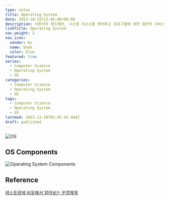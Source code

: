 ```yaml
---
type: notes
title: Operating System
date: 2023-10-15T12:46:00+09:00
description: 사용자의 하드웨어, 시스템 리소스를 제어하고 프로그램에 대한 일반적 서비스를 지원하는 시스템 소프트웨어
linkTitle: Operating System
nav_weight: 2
nav_icon:
  vendor: bs
  name: book
  color: blue
featured: true
series:
  - Computer Science
  - Operating System
  - OS
categories:
  - Computer Science
  - Operating System
  - OS
tags:
  - Computer Science
  - Operating System
  - OS
lastmod: 2023-12-10T02:45:42.944Z
draft: published
---
```


![OS](/computer-science/os.png#center "https://www.facebook.com/111349887407960/posts/what-is-an-operating-system-definitionan-operating-system-is-a-program-that-acts/147503810459234/")

## OS Components

![Operating System Components](/computer-science/os-components.png#center "https://medium.com/@rahulptl556/mastering-operating-systems-from-basics-to-advanced-concepts-6f6275621cc5")

## Reference

[레스토랑에 비유해서 알아보는 운영체제](https://yozm.wishket.com/magazine/detail/1269/)

